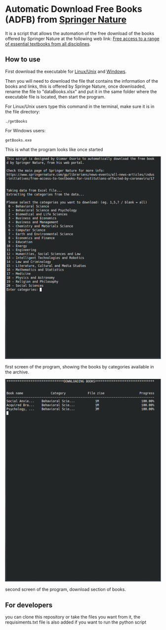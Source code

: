 # Automatic Download Free Books (ADFB) from [Springer Nature](https://www.springernature.com/)

It is a script that allows the automation of the free download of the books offered by Springer Nature at the following web link: [Free access to a range of essential textbooks from all disciplines](https://www.springernature.com/gp/librarians/news-events/all-news-articles/industry-news-initiatives/free-access-to-textbooks-for-institutions-affected-by-coronaviru/17855960).

## How to use

First download the executable for [Linux/Unix](https://google.com.ve) and [Windows](https://google.com.ve).

Then you will need to download the file that contains the information of the books and links, this is offered by Springe Nature, once downloaded, rename the file to "dataBooks.xlsx" and put it in the same folder where the executable file is located, then start the program.

For Linux/Unix users type this command in the terminal, make sure it is in the file directory:

    ./getBooks

For Windows users: 

    getBooks.exe

This is what the program looks like once started

![image first page of program](images/first%20page.png)

first screen of the program, showing the books by categories available in the archive.

![image second page of program](images/second%20page.png)

second screen of the program, download section of books.


## For developers

you can clone this repository or take the files you want from it, the requisiments.txt file is also added if you want to run the python script

